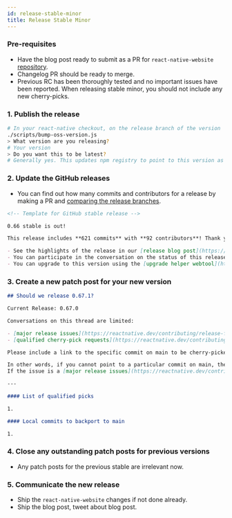 ```yaml
---
id: release-stable-minor
title: Release Stable Minor
---
```


### Pre-requisites

- Have the blog post ready to submit as a PR for `react-native-website` [repository](https://github.com/facebook/react-native-website).
- Changelog PR should be ready to merge.
- Previous RC has been thoroughly tested and no important issues have been reported. When releasing stable minor, you should not include any new cherry-picks. 

### 1. Publish the release

```bash
# In your react-native checkout, on the release branch of the version
./scripts/bump-oss-version.js
> What version are you releasing?
# Your version
> Do you want this to be latest?
# Generally yes. This updates npm registry to point to this version as "latest"
```

### 2. Update the GitHub releases

- You can find out how many commits and contributors for a release by making a PR and [comparing the release branches](https://github.com/facebook/react-native/compare/0.66-stable...0.67-stable).

```markdown
<!-- Template for GitHub stable release -->

0.66 stable is out!

This release includes **621 commits** with **92 contributors**! Thank you to all our contributors new and old! You can find the [full changelog here](https://github.com/react-native-community/releases/blob/master/CHANGELOG.md#v0660).

- See the highlights of the release in our [release blog post](https://reactnative.dev/blog/2021/10/01/version-066).
- You can participate in the conversation on the status of this release at [this issue](https://github.com/react-native-community/releases/issues/254).
- You can upgrade to this version using the [upgrade helper webtool](https://react-native-community.github.io/upgrade-helper/) ⚛️
```

### 3. Create a new patch post for your new version

```markdown
## Should we release 0.67.1?

Current Release: 0.67.0

Conversations on this thread are limited:

- [major release issues](https://reactnative.dev/contributing/release-faq#what-is-release-blocking).
- [qualified cherry-pick requests](https://reactnative.dev/contributing/release-faq#what-is-a-qualified-pick-request) of commits on main that [did not make the previous patch version](https://reactnative.dev/contributing/release-faq#how-do-i-know-if-my-fixfeature-is-in-a-certain-release).

Please include a link to the specific commit on main to be cherry-picked, for example: [facebook/react-native@bd2b7d6](https://github.com/facebook/react-native/commit/20b0eba581a00e5e7e300f6377379b836617c147)

In other words, if you cannot point to a particular commit on main, then your request likely belongs as a new issue.
If the issue is a [major release issues](https://reactnative.dev/contributing/release-faq#what-is-release-blocking), please reference the issue here.

---

#### List of qualified picks

1.

#### Local commits to backport to main

1.
```

### 4. Close any outstanding patch posts for previous versions

- Any patch posts for the previous stable are irrelevant now.

### 5. Communicate the new release

- Ship the `react-native-website` changes if not done already.
- Ship the blog post, tweet about blog post.
